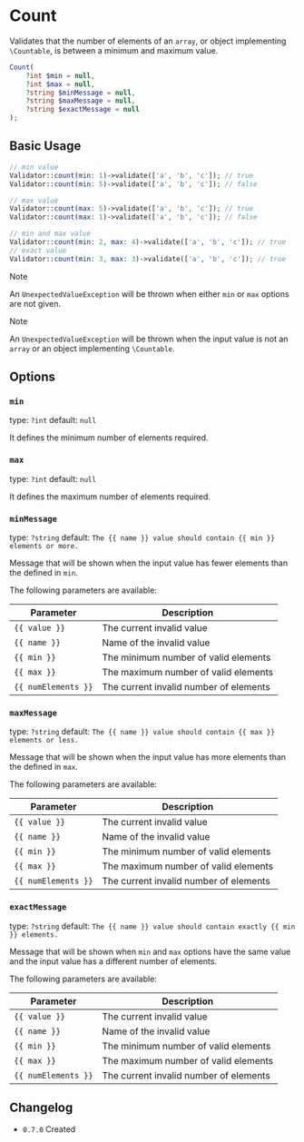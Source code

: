 # Count

Validates that the number of elements of an `array`, or object implementing `\Countable`, is between a minimum and maximum value.

```php
Count(
    ?int $min = null, 
    ?int $max = null,
    ?string $minMessage = null,
    ?string $maxMessage = null,
    ?string $exactMessage = null
);
```

## Basic Usage

```php
// min value
Validator::count(min: 1)->validate(['a', 'b', 'c']); // true
Validator::count(min: 5)->validate(['a', 'b', 'c']); // false

// max value
Validator::count(max: 5)->validate(['a', 'b', 'c']); // true
Validator::count(max: 1)->validate(['a', 'b', 'c']); // false

// min and max value
Validator::count(min: 2, max: 4)->validate(['a', 'b', 'c']); // true
// exact value
Validator::count(min: 3, max: 3)->validate(['a', 'b', 'c']); // true
```

> [!NOTE]
> An `UnexpectedValueException` will be thrown when either `min` or `max` options are not given.

> [!NOTE]
> An `UnexpectedValueException` will be thrown when the input value is not an `array` or an object implementing `\Countable`.

## Options

### `min`

type: `?int` default: `null`

It defines the minimum number of elements required.

### `max`

type: `?int` default: `null`

It defines the maximum number of elements required.

### `minMessage`

type: `?string` default: `The {{ name }} value should contain {{ min }} elements or more.`

Message that will be shown when the input value has fewer elements than the defined in `min`.

The following parameters are available:

| Parameter           | Description                            |
|---------------------|----------------------------------------|
| `{{ value }}`       | The current invalid value              |
| `{{ name }}`        | Name of the invalid value              |
| `{{ min }}`         | The minimum number of valid elements   |
| `{{ max }}`         | The maximum number of valid elements   |
| `{{ numElements }}` | The current invalid number of elements |

### `maxMessage`

type: `?string` default: `The {{ name }} value should contain {{ max }} elements or less.`

Message that will be shown when the input value has more elements than the defined in `max`.

The following parameters are available:

| Parameter           | Description                            |
|---------------------|----------------------------------------|
| `{{ value }}`       | The current invalid value              |
| `{{ name }}`        | Name of the invalid value              |
| `{{ min }}`         | The minimum number of valid elements   |
| `{{ max }}`         | The maximum number of valid elements   |
| `{{ numElements }}` | The current invalid number of elements |

### `exactMessage`

type: `?string` default: `The {{ name }} value should contain exactly {{ min }} elements.`

Message that will be shown when `min` and `max` options have the same value and the input value has a different number of elements.

The following parameters are available:

| Parameter           | Description                            |
|---------------------|----------------------------------------|
| `{{ value }}`       | The current invalid value              |
| `{{ name }}`        | Name of the invalid value              |
| `{{ min }}`         | The minimum number of valid elements   |
| `{{ max }}`         | The maximum number of valid elements   |
| `{{ numElements }}` | The current invalid number of elements |

## Changelog

- `0.7.0` Created
